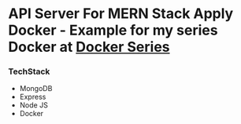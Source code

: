 # API Server For MERN Stack Apply Docker - Example for my series Docker at [Docker Series](https://www.youtube.com/watch?v=5LQpHzmw2Yw&list=PLXSYigOkARlNxm76FxgK2DOu-hxb2Nuq0)

### TechStack

- MongoDB
- Express
- Node JS
- Docker
